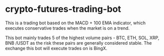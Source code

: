 # crypto-futures-trading-bot
This is a trading bot based on the MACD + 100 EMA indicator, which executes conservative trades when the market is on a trend. 

This bot mainly trades 5 of the highest volume pairs - BTC, ETH, SOL, XRP, BNB /USDT as the risk these pairs are generally considered stable. The exchange this bot will execute trades on is BingX.
